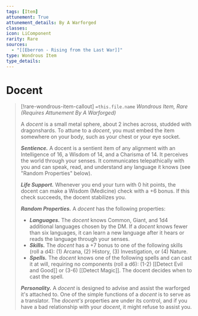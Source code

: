 ```yaml
---
tags: [Item]
attunement: True
attunement_details: By A Warforged
classes: 
icon: LiComponent
rarity: Rare
sources:
  - "[[Eberron - Rising from the Last War]]"
type: Wondrous Item
type_details: 
---
```

# Docent
>[!rare-wondrous-item-callout] `=this.file.name`
>*Wondrous Item, Rare (Requires Attunement By A Warforged)*
>
>A *docent* is a small metal sphere, about 2 inches across, studded with dragonshards. To attune to a *docent*, you must embed the item somewhere on your body, such as your chest or your eye socket.
>
>***Sentience.*** A docent is a sentient item of any alignment with an Intelligence of 16, a Wisdom of 14, and a Charisma of 14. It perceives the world through your senses. It communicates telepathically with you and can speak, read, and understand any language it knows (see "Random Properties" below).
>
>***Life Support.*** Whenever you end your turn with 0 hit points, the docent can make a Wisdom (Medicine) check with a +6 bonus. If this check succeeds, the docent stabilizes you.
>
>***Random Properties.*** A *docent* has the following properties:
>
>* ***Languages.*** The *docent* knows Common, Giant, and 1d4 additional languages chosen by the DM. If a *docent* knows fewer than six languages, it can learn a new language after it hears or reads the language through your senses.
>* ***Skills.*** The *docent* has a +7 bonus to one of the following skills (roll a d4): (1) Arcana, (2) History, (3) Investigation, or (4) Nature.
>* ***Spells.*** The *docent* knows one of the following spells and can cast it at will, requiring no components (roll a d6): (1-2) [[Detect Evil and Good]] or (3-6) [[Detect Magic]]. The docent decides when to cast the spell.
>
>***Personality.*** A *docent* is designed to advise and assist the warforged it's attached to. One of the simple functions of a *docent* is to serve as a translator. The *docent's* properties are under its control, and if you have a bad relationship with your *docent*, it might refuse to assist you.
>
>
